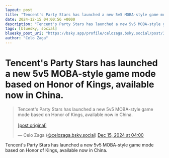 ```yaml
---
layout: post
title: "Tencent's Party Stars has launched a new 5v5 MOBA-style game mode based on Honor of Kings, available now in China."
date: 2024-12-15 04:00:56 +0000
description: "Tencent's Party Stars has launched a new 5v5 MOBA-style game mode based on Honor of Kings, available now in China."
tags: [bluesky, social]
bluesky_post_uri: "https://bsky.app/profile/celozaga.bsky.social/post/3ldcwi34pls2m"
author: "Celo Zaga"
---
```


<h1 class="bluesky-post-title">Tencent's Party Stars has launched a new 5v5 MOBA-style game mode based on Honor of Kings, available now in China.</h1>


<blockquote class="bluesky-embed" data-bluesky-uri="at://did:plc:lmh6rennptq77inaztnovw4b/app.bsky.feed.post/3ldcwi34pls2m" data-bluesky-embed-color-mode="system">
<p lang="">Tencent's Party Stars has launched a new 5v5 MOBA-style game mode based on Honor of Kings, available now in China.<br><br><a href="https://bsky.app/profile/celozaga.bsky.social/post/3ldcwi34pls2m">[post original]</a></p>
&mdash; Celo Zaga (<a href="https://bsky.app/profile/did:plc:lmh6rennptq77inaztnovw4b">@celozaga.bsky.social</a>) <a href="https://bsky.app/profile/celozaga.bsky.social/post/3ldcwi34pls2m">Dec 15, 2024 at 04:00</a>
</blockquote>
<script async src="https://embed.bsky.app/static/embed.js" charset="utf-8"></script>


<p class="bluesky-post-description">Tencent's Party Stars has launched a new 5v5 MOBA-style game mode based on Honor of Kings, available now in China.</p>
